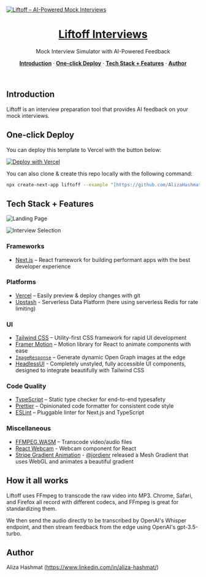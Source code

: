 <a href="https://demo.useliftoff.com">
  <img alt="Liftoff – AI-Powered Mock Interviews" src="https://demo.useliftoff.com/opengraph-image">
  <h1 align="center">Liftoff Interviews</h1>
</a>

<p align="center">
  Mock Interview Simulator with AI-Powered Feedback
</p>

<p align="center">
  <a href="#introduction"><strong>Introduction</strong></a> ·
  <a href="#one-click-deploy"><strong>One-click Deploy</strong></a> ·
  <a href="#tech-stack--features"><strong>Tech Stack + Features</strong></a> ·
  <a href="#author"><strong>Author</strong></a>
</p>
<br/>

## Introduction

Liftoff is an interview preparation tool that provides AI feedback on your mock interviews.

## One-click Deploy

You can deploy this template to Vercel with the button below:

[![Deploy with Vercel](https://vercel.com/button)](https://vercel.com/new/tameyer41/clone?demo-title=Liftoff%20%E2%80%93%C2%A0AI%20Mock%20Interview%20Simulator&demo-description=Liftoff%20is%20an%20interview%20preparation%20tool%20that%20provides%20AI%20feedback%20on%20your%20mock%20interviews%2C%20built%20with%20OpenAI%20Whisper%20and%20GPT.&demo-url=https%3A%2F%2Fdemo.useliftoff.com%2F&demo-image=%2F%2Fimages.ctfassets.net%2Fe5382hct74si%2F5TbjLXmeKdo2rURpnjIEqn%2Fc7c8fc350183e8cd3c819d172c0005ac%2F68747470733a2f2f696b2e696d6167656b69742e696f2f396b6d3732617371752f436c65616e53686f745f323032332d30352d33315f61745f31322e34332e35&project-name=Liftoff%20%E2%80%93%C2%A0AI%20Mock%20Interview%20Simulator&repository-name=liftoff&repository-url=https%3A%2F%2Fgithub.com%2FTameyer41%2Fliftoff&from=templates&skippable-integrations=1&env=OPENAI_API_KEY&envDescription=Get%20your%20OpenAI%20API%20key%20here%3A&envLink=https%3A%2F%2Fplatform.openai.com%2Faccount%2Fapi-keys)

You can also clone & create this repo locally with the following command:

```bash
npx create-next-app liftoff --example "[https://github.com/AlizaHashmat-eng/Liftoff_interview.git]"
```

## Tech Stack + Features

![Landing Page](https://ik.imagekit.io/9km72asqu/CleanShot_2023-05-31_at_12.43.54_svKkqF7dA.png?updatedAt=1685551454273)

![Interview Selection](https://ik.imagekit.io/9km72asqu/CleanShot_2023-05-31_at_13.35.55_xohCRNMlJ.png?updatedAt=1685554576155)

### Frameworks

- [Next.js](https://nextjs.org/) – React framework for building performant apps with the best developer experience

### Platforms

- [Vercel](https://vercel.com/) – Easily preview & deploy changes with git
- [Upstash](https://upstash.com/) - Serverless Data Platform (here using serverless Redis for rate limiting)

### UI

- [Tailwind CSS](https://tailwindcss.com/) – Utility-first CSS framework for rapid UI development
- [Framer Motion](https://framer.com/motion) – Motion library for React to animate components with ease
- [`ImageResponse`](https://beta.nextjs.org/docs/api-reference/image-response) – Generate dynamic Open Graph images at the edge
- [HeadlessUI](https://headlessui.com/) - Completely unstyled, fully accessible UI components, designed to integrate beautifully with Tailwind CSS

### Code Quality

- [TypeScript](https://www.typescriptlang.org/) – Static type checker for end-to-end typesafety
- [Prettier](https://prettier.io/) – Opinionated code formatter for consistent code style
- [ESLint](https://eslint.org/) – Pluggable linter for Next.js and TypeScript

### Miscellaneous

- [FFMPEG.WASM](https://ffmpegwasm.netlify.app/) – Transcode video/audio files
- [React Webcam](https://github.com/mozmorris/react-webcam) - Webcam component for React
- [Stripe Gradient Animation](https://whatamesh.vercel.app/) - [@jordienr](https://twitter.com/jordienr) released a Mesh Gradient that uses WebGL and animates a beautiful gradient

## How it all works

Liftoff uses FFmpeg to transcode the raw video into MP3. Chrome, Safari, and Firefox all record with different codecs, and FFmpeg is great for standardizing them.

We then send the audio directly to be transcribed by OpenAI's Whisper endpoint, and then stream feedback from the edge using OpenAI's gpt-3.5-turbo.

## Author

Aliza Hashmat (https://www.linkedin.com/in/aliza-hashmat/)
